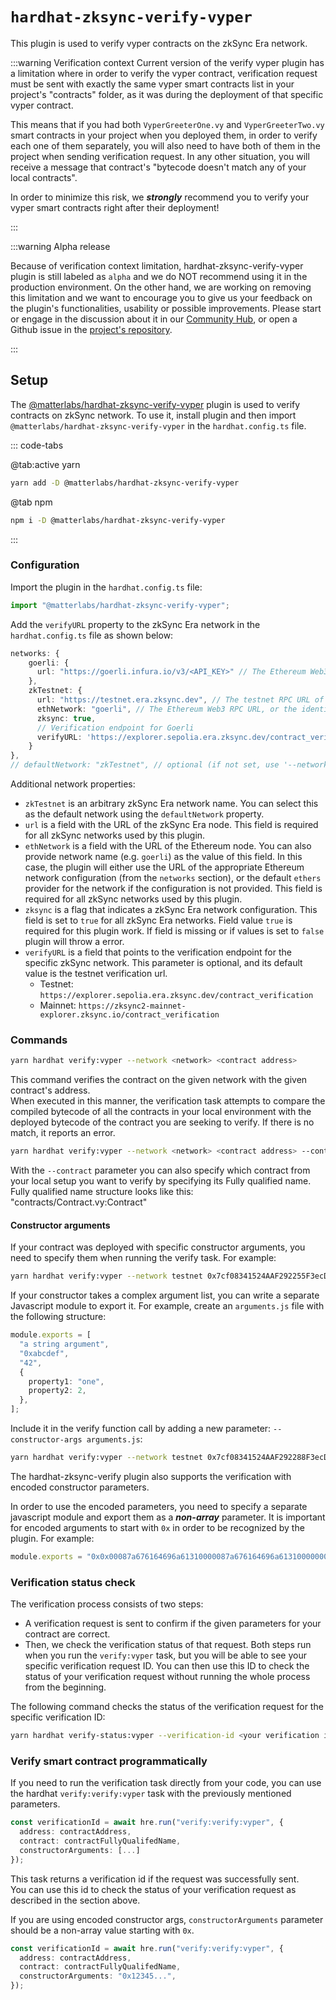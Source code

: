 # `hardhat-zksync-verify-vyper`

This plugin is used to verify vyper contracts on the zkSync Era network.

:::warning Verification context
Current version of the verify vyper plugin has a limitation where in order to verify the vyper contract, verification request must be sent with exactly the same vyper smart contracts list in your project's "contracts" folder, as it was during the deployment of that specific vyper contract.<br>

This means that if you had both `VyperGreeterOne.vy` and `VyperGreeterTwo.vy` smart contracts in your project when you deployed them, in order to verify each one of them separately, you will also need to have both of them in the project when sending verification request. In any other situation, you will receive a message that contract's "bytecode doesn't match any of your local contracts".<br>

In order to minimize this risk, we <i><b>strongly</b></i> recommend you to verify your vyper smart contracts right after their deployment!<br>

:::

:::warning Alpha release

Because of verification context limitation, hardhat-zksync-verify-vyper plugin is still labeled as `alpha` and we do NOT recommend using it in the production environment. On the other hand, we are working on removing this limitation and we want to encourage you to give us your feedback on the plugin's functionalities, usability or possible improvements. Please start or engage in the discussion about it in our [Community Hub](https://github.com/zkSync-Community-Hub/zkync-developers/discussions), or open a Github issue in the [project's repository](https://github.com/matter-labs/hardhat-zksync/issues).

:::

## Setup

The [@matterlabs/hardhat-zksync-verify-vyper](https://www.npmjs.com/package/@matterlabs/hardhat-zksync-verify-vyper) plugin is used to verify contracts on zkSync network.
To use it, install plugin and then import `@matterlabs/hardhat-zksync-verify-vyper` in the `hardhat.config.ts` file.

::: code-tabs

@tab:active yarn

```bash
yarn add -D @matterlabs/hardhat-zksync-verify-vyper
```

@tab npm

```bash
npm i -D @matterlabs/hardhat-zksync-verify-vyper
```

:::

### Configuration

Import the plugin in the `hardhat.config.ts` file:

```javascript
import "@matterlabs/hardhat-zksync-verify-vyper";
```

Add the `verifyURL` property to the zkSync Era network in the `hardhat.config.ts` file as shown below:

```typescript
networks: {
    goerli: {
      url: "https://goerli.infura.io/v3/<API_KEY>" // The Ethereum Web3 RPC URL (optional).
    },
    zkTestnet: {
      url: "https://testnet.era.zksync.dev", // The testnet RPC URL of zkSync Era network.
      ethNetwork: "goerli", // The Ethereum Web3 RPC URL, or the identifier of the network (e.g. `mainnet` or `goerli`)
      zksync: true,
      // Verification endpoint for Goerli
      verifyURL: 'https://explorer.sepolia.era.zksync.dev/contract_verification'
    }
},
// defaultNetwork: "zkTestnet", // optional (if not set, use '--network zkTestnet')
```

Additional network properties:

- `zkTestnet` is an arbitrary zkSync Era network name. You can select this as the default network using the `defaultNetwork` property.
- `url` is a field with the URL of the zkSync Era node. This field is required for all zkSync networks used by this plugin.
- `ethNetwork` is a field with the URL of the Ethereum node. You can also provide network name (e.g. `goerli`) as the value of this field. In this case, the plugin will either use the URL of the appropriate Ethereum network configuration (from the `networks` section), or the default `ethers` provider for the network if the configuration is not provided. This field is required for all zkSync networks used by this plugin.
- `zksync` is a flag that indicates a zkSync Era network configuration. This field is set to `true` for all zkSync Era networks. Field value `true` is required for this plugin work. If field is missing or if values is set to `false` plugin will throw a error.
- `verifyURL` is a field that points to the verification endpoint for the specific zkSync network. This parameter is optional, and its default value is the testnet verification url.
  - Testnet: `https://explorer.sepolia.era.zksync.dev/contract_verification`
  - Mainnet: `https://zksync2-mainnet-explorer.zksync.io/contract_verification`

### Commands

```sh
yarn hardhat verify:vyper --network <network> <contract address>
```

This command verifies the contract on the given network with the given contract's address. <br/>
When executed in this manner, the verification task attempts to compare the compiled bytecode of all the contracts in your local environment with the deployed bytecode of the contract you are seeking to verify. If there is no match, it reports an error.

```sh
yarn hardhat verify:vyper --network <network> <contract address> --contract <fully qualified name>
```

With the `--contract` parameter you can also specify which contract from your local setup you want to verify by specifying its Fully qualified name. Fully qualified name structure looks like this: "contracts/Contract.vy:Contract" <br/>

#### Constructor arguments

If your contract was deployed with specific constructor arguments, you need to specify them when running the verify task. For example:

```sh
yarn hardhat verify:vyper --network testnet 0x7cf08341524AAF292255F3ecD435f8EE1a910AbF "Hi there!"
```

If your constructor takes a complex argument list, you can write a separate Javascript module to export it. For example, create an `arguments.js` file with the following structure:

```typescript
module.exports = [
  "a string argument",
  "0xabcdef",
  "42",
  {
    property1: "one",
    property2: 2,
  },
];
```

Include it in the verify function call by adding a new parameter: `--constructor-args arguments.js`:

```sh
yarn hardhat verify:vyper --network testnet 0x7cf08341524AAF292288F3ecD435f8EE1a910AbF --constructor-args arguments.js
```

The hardhat-zksync-verify plugin also supports the verification with encoded constructor parameters.

In order to use the encoded parameters, you need to specify a separate javascript module and export them as a <b>_non-array_</b> parameter.
It is important for encoded arguments to start with `0x` in order to be recognized by the plugin. For example:

```typescript
module.exports = "0x0x00087a676164696a61310000087a676164696a61310000000000000000000000008537b364a83f5c9a7ead381d3baf9cbb83769bf5";
```

### Verification status check

The verification process consists of two steps:

- A verification request is sent to confirm if the given parameters for your contract are correct.
- Then, we check the verification status of that request.
  Both steps run when you run the `verify:vyper` task, but you will be able to see your specific verification request ID.
  You can then use this ID to check the status of your verification request without running the whole process from the beginning.

The following command checks the status of the verification request for the specific verification ID:

```sh
yarn hardhat verify-status:vyper --verification-id <your verification id>
```

### Verify smart contract programmatically

If you need to run the verification task directly from your code, you can use the hardhat `verify:verify:vyper` task with the previously mentioned parameters.

```typescript
const verificationId = await hre.run("verify:verify:vyper", {
  address: contractAddress,
  contract: contractFullyQualifedName,
  constructorArguments: [...]
});
```

This task returns a verification id if the request was successfully sent.<br/>
You can use this id to check the status of your verification request as described in the section above.

If you are using encoded constructor args, `constructorArguments` parameter should be a non-array value starting with `0x`.

```typescript
const verificationId = await hre.run("verify:verify:vyper", {
  address: contractAddress,
  contract: contractFullyQualifedName,
  constructorArguments: "0x12345...",
});
```
